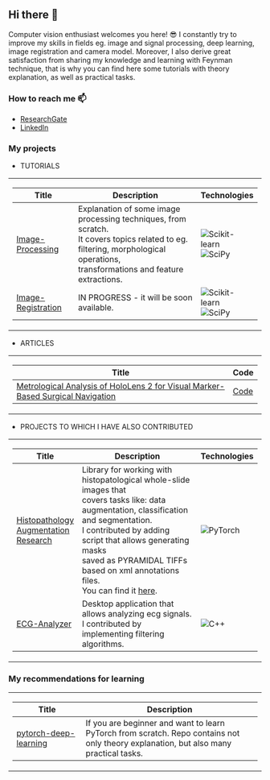## Hi there 👋

Computer vision enthusiast welcomes you here! 😎 I constantly try to improve my skills in fields eg. image and signal processing, deep learning, image registration and camera model.
Moreover, I also derive great satisfaction from sharing my knowledge and learning with Feynman technique, that is why you can find here some tutorials with theory explanation, as well as practical tasks. 

### How to reach me 📫
- [ResearchGate](https://www.researchgate.net/profile/Agnieszka-Florkowska)
- [LinkedIn](https://www.linkedin.com/in/agnieszka-florkowska-56b214202/)

### My projects
- TUTORIALS
<table>
<tr>
  <td>
    
|Title | Description | Technologies |
|--|--|--|
| [Image-Processing](https://github.com/aflorkowska/Image-Processing) | Explanation of some image processing techniques, from scratch.<br>It covers topics related to eg. filtering, morphological operations,<br>transformations and feature extractions. | ![Scikit-learn](https://img.shields.io/badge/scikit--learn-F7931E?style=flat-square&logo=scikit-learn&logoColor=white) <br> ![SciPy](https://img.shields.io/badge/SciPy-black?style=flat-square&logo=scipy) | 
| [Image-Registration]() | IN PROGRESS - it will be soon available. | ![Scikit-learn](https://img.shields.io/badge/scikit--learn-F7931E?style=flat-square&logo=scikit-learn&logoColor=white) <br> ![SciPy](https://img.shields.io/badge/SciPy-black?style=flat-square&logo=scipy)| 
</td></tr> 
</table>

- ARTICLES
<table>
<tr>
  <td>

|Title | Code |
|--|--|
| [Metrological Analysis of HoloLens 2 for Visual Marker-Based Surgical Navigation ](https://ieeexplore.ieee.org/document/10355714) | [Code](https://github.com/aflorkowska/MA_HL2_VMBSV-Charts) |
</td></tr> 
</table>

- PROJECTS TO WHICH I HAVE ALSO CONTRIBUTED
<table>
<tr><td>

|Title | Description | Technologies |
|--|--|--|
| [Histopathology<br>Augmentation<br>Research](https://github.com/Jarartur/HistopathologyAugmentationResearch) | Library for working with histopatological whole-slide images that <br> covers tasks like: data augmentation, classification and segmentation. <br> I contributed by adding script that allows generating masks <br> saved as PYRAMIDAL TIFFs based on xml annotations files. <br> You can find it [here](https://github.com/aflorkowska/XML-to-TIFF-converter). | ![PyTorch](https://img.shields.io/badge/PyTorch-black?style=flat-square&logo=pytorch) | 
| [ECG-Analyzer](https://github.com/dadm2022/ECG-Analyzer) | Desktop application that allows analyzing ecg signals. I contributed by <br>implementing filtering algorithms. | ![C++](https://img.shields.io/badge/C%2B%2B-00599C?style=flat-square&logo=c%2B%2B&logoColor=white) | 
</td></tr> 
</table>

### My recommendations for learning
<table>
<tr><td>

|Title | Description |
|--|--|
| [pytorch-deep-learning](https://github.com/mrdbourke/pytorch-deep-learning/) | If you are beginner and want to learn PyTorch from scratch. Repo contains not <br>only theory explanation, but also many practical tasks. | 
</td></tr> 
</table>
